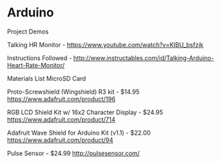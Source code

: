 # Arduino

Project Demos

Talking HR Monitor - https://www.youtube.com/watch?v=KIBU_bsfzjk

Instructions Followed - http://www.instructables.com/id/Talking-Arduino-Heart-Rate-Monitor/

Materials List
MicroSD Card 

Proto-Screwshield (Wingshield) R3 kit - $14.95
https://www.adafruit.com/product/196

RGB LCD Shield Kit w/ 16x2 Character Display -  $24.95
https://www.adafruit.com/product/714

Adafruit Wave Shield for Arduino Kit (v1.1) - $22.00
https://www.adafruit.com/product/94

Pulse Sensor - $24.99
http://pulsesensor.com/
